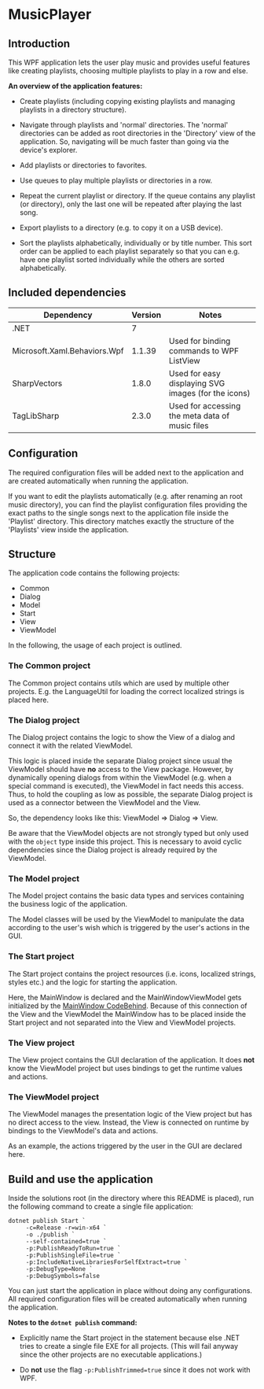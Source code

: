 MusicPlayer
===========

Introduction
------------

This WPF application lets the user play music and provides useful features like creating playlists, choosing multiple 
playlists to play in a row and else.

__An overview of the application features:__

* Create playlists (including copying existing playlists and managing playlists in a directory structure).

* Navigate through playlists and 'normal' directories. The 'normal' directories can be added as root directories 
  in the 'Directory' view of the application. So, navigating will be much faster than going via the device's explorer.

* Add playlists or directories to favorites.

* Use queues to play multiple playlists or directories in a row.

* Repeat the current playlist or directory. If the queue contains any playlist (or directory), only the last one will
  be repeated after playing the last song.

* Export playlists to a directory (e.g. to copy it on a USB device).

* Sort the playlists alphabetically, individually or by title number. This sort order can be applied to each playlist
  separately so that you can e.g. have one playlist sorted individually while the others are sorted alphabetically.

Included dependencies
---------------------

| Dependency                   | Version | Notes                                               |
|------------------------------|---------|-----------------------------------------------------|
| .NET                         | 7       |                                                     |
| Microsoft.Xaml.Behaviors.Wpf | 1.1.39  | Used for binding commands to WPF ListView           |
| SharpVectors                 | 1.8.0   | Used for easy displaying SVG images (for the icons) |
| TagLibSharp                  | 2.3.0   | Used for accessing the meta data of music files     |

Configuration
-------------

The required configuration files will be added next to the application and are created automatically when running
the application.

If you want to edit the playlists automatically (e.g. after renaming an root music directory), you can find the
playlist configuration files providing the exact paths to the single songs next to the application file inside the
'Playlist' directory. This directory matches exactly the structure of the 'Playlists' view inside the application.

Structure
---------

The application code contains the following projects:

* Common
* Dialog
* Model
* Start
* View
* ViewModel

In the following, the usage of each project is outlined.

### The Common project

The Common project contains utils which are used by multiple other projects. 
E.g. the LanguageUtil for loading the correct localized strings is placed here.

### The Dialog project

The Dialog project contains the logic to show the View of a dialog and connect it with the related ViewModel. 

This logic is placed inside the separate Dialog project since usual the ViewModel should have __no__ access to
the View package. However, by dynamically opening dialogs from within the ViewModel (e.g. when a special command is 
executed), the ViewModel in fact needs this access. Thus, to hold the coupling as low as possible, the separate
Dialog project is used as a connector between the ViewModel and the View.

So, the dependency looks like this: ViewModel => Dialog => View.

Be aware that the ViewModel objects are not strongly typed but only used with the `object` type inside this project.
This is necessary to avoid cyclic dependencies since the Dialog project is already required by the ViewModel.

### The Model project

The Model project contains the basic data types and services containing the business logic of the application.

The Model classes will be used by the ViewModel to manipulate the data according to the user's wish which is triggered
by the user's actions in the GUI.

### The Start project

The Start project contains the project resources (i.e. icons, localized strings, styles etc.) and the logic for
starting the application. 

Here, the MainWindow is declared and the MainWindowViewModel gets initialized by the 
[MainWindow CodeBehind](Start/MainWindow.xaml.cs). Because of this connection of the View and the ViewModel the 
MainWindow has to be placed inside the Start project and not separated into the View and ViewModel projects.

### The View project

The View project contains the GUI declaration of the application. It does __not__ know the ViewModel project but
uses bindings to get the runtime values and actions.

### The ViewModel project

The ViewModel manages the presentation logic of the View project but has no direct access to the view.
Instead, the View is connected on runtime by bindings to the ViewModel's data and actions.

As an example, the actions triggered by the user in the GUI are declared here.

Build and use the application
-----------------------------

Inside the solutions root (in the directory where this README is placed), run the following command to create
a single file application:

```
dotnet publish Start `
     -c=Release -r=win-x64 `
     -o ./publish `
     --self-contained=true `
     -p:PublishReadyToRun=true `
     -p:PublishSingleFile=true `
     -p:IncludeNativeLibrariesForSelfExtract=true `
     -p:DebugType=None `
     -p:DebugSymbols=false
```

You can just start the application in place without doing any configurations. All required configuration files will
be created automatically when running the application.

__Notes to the `dotnet publish` command:__

* Explicitly name the Start project in the statement because else .NET tries to create a single file EXE for all
  projects. (This will fail anyway since the other projects are no executable applications.)

* Do __not__ use the flag `-p:PublishTrimmed=true` since it does not work with WPF.